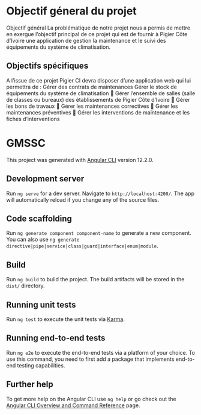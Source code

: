 # Objectif géneral du projet 
Objectif général
La problématique de notre projet nous a permis de mettre en exergue l’objectif principal
de ce projet qui est de fournir à Pigier Côte d’Ivoire une application de gestion la maintenance
et le suivi des équipements du système de climatisation.
## Objectifs spécifiques
A l’issue de ce projet Pigier CI devra disposer d’une application web qui lui permettra
de :
Gérer des contrats de maintenances
Gérer le stock de équipements du système de climatisation
 Gérer l’ensemble de salles (salle de classes ou bureaux) des établissements de Pigier
Côte d’Ivoire
 Gérer les bons de travaux
 Gérer les maintenances correctives
 Gérer les maintenances préventives
 Gérer les interventions de maintenance et les fiches d’interventions
# GMSSC

This project was generated with [Angular CLI](https://github.com/angular/angular-cli) version 12.2.0.

## Development server

Run `ng serve` for a dev server. Navigate to `http://localhost:4200/`. The app will automatically reload if you change any of the source files.

## Code scaffolding

Run `ng generate component component-name` to generate a new component. You can also use `ng generate directive|pipe|service|class|guard|interface|enum|module`.

## Build

Run `ng build` to build the project. The build artifacts will be stored in the `dist/` directory.

## Running unit tests

Run `ng test` to execute the unit tests via [Karma](https://karma-runner.github.io).

## Running end-to-end tests

Run `ng e2e` to execute the end-to-end tests via a platform of your choice. To use this command, you need to first add a package that implements end-to-end testing capabilities.

## Further help

To get more help on the Angular CLI use `ng help` or go check out the [Angular CLI Overview and Command Reference](https://angular.io/cli) page.
